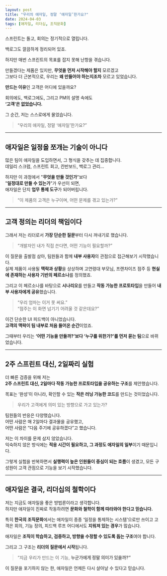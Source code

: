 ```yaml
---
layout: post
title: "우리의 애자일, 정말 ‘애자일’한가요?"
date: 2024-04-03
tags: [애자일, 리더십, 조직문화]
---
```


스프린트는 돌고, 회의는 정기적으로 열립니다.

백로그도 깔끔하게 정리되어 있죠.

하지만 매번 스프린트의 목표를 잡지 못해 난항을 겪습니다.

만들겠다는 제품은 있지만, **무엇을 먼저 시작해야 할지** 모르겠고  
그보다 더 근본적으로, 우리는 **왜 만들어야 하는지조차** 모르고 있었습니다.

**만드는 이유**인 고객은 어디에 있을까요?

회의에도, 백로그에도, 그리고 PM의 설명 속에도  
**‘고객’은 없었습니다.**

그 순간, 저는 스스로에게 물었습니다.

> “우리의 애자일, 정말 ‘애자일’한가요?”

---

## 애자일은 일정을 쪼개는 기술이 아니다

많은 팀이 애자일을 도입하면서, 그 형식을 갖추는 데 집중합니다.  
데일리 스크럼, 스프린트 회고, 칸반보드, 백로그 관리…

하지만 이 과정에서 "**무엇을 만들 것인가**"보다  
"**일정대로 만들 수 있는가**"가 우선이 되면,  
애자일은 단지 **업무 통제 도구**가 되어버립니다.

> “이 제품의 고객은 누구이며, 어떤 문제를 겪고 있는가?”

---

## 고객 정의는 리더의 책임이다

그래서 저는 리더로서 **가장 단순한 질문**부터 다시 꺼내기로 했습니다.

> “개발자인 내가 직접 쓴다면, 어떤 기능이 필요할까?”

이 질문을 출발점 삼아, 팀원들과 함께 **내부 사용자**의 관점으로 접근해보기 시작했습니다.  
실제 제품이 사용될 **맥락과 상황**을 상상하며 고연령대 부모님, 프랜차이즈 점주 등 **현실에 존재하는 사용자 기반의 페르소나**를 정의했죠.

그리고 이 페르소나를 바탕으로 **시나리오**를 만들고 **작동 가능한 프로토타입**을 만들어 **내부 사용자에게 공유**했습니다.

> “우리 엄마는 이거 못 써요.”  
> “점주는 이 화면 넘기기 어려울 것 같은데요?”

이건 단순한 UI 피드백이 아니었습니다.  
**고객의 맥락이 팀 내부로 처음 들어온 순간**이었죠.

그때부터 우리는 **‘어떤 기능을 만들까?’보다 ‘누구를 위한가?’를 먼저 묻는 팀**으로 바뀌었습니다.

---

## 2주 스프린트 대신, 2일짜리 실험

더 빠른 검증을 위해 저는  
**2주 스프린트 대신, 2일마다 작동 가능한 프로토타입을 공유하는 구조**를 제안했습니다.

목표는 ‘완성’이 아니라, 확인할 수 있는 **작은 러닝 가능한 코드**를 만드는 것이었습니다.

> 우리가 고객에게 의미 있는 방향으로 가고 있는가?

팀원들의 반응은 다양했습니다.  
어떤 사람은 매 2일마다 결과물을 공유했고,  
어떤 사람은 “다음 주기에 공유하겠다”고 했습니다.

저는 이 차이를 문제 삼지 않았습니다.  
익숙하지 않은 방식에는 **적응 시간이 필요하고, 그 과정도 애자일의 일부**이기 때문입니다.

그렇게 실험을 반복하면서 **실행력이 높은 인원들이 중심이 되는 흐름**이 생겼고, 모든 구성원이 고객 관점으로 기능을 보기 시작했습니다.

---

## 애자일은 결국, 리더십의 철학이다

저는 지금도 애자일을 좋은 방법론이라고 생각합니다.  
하지만 애자일이 진짜로 작동하려면 **문화와 철학이 함께 따라와야 한다고 믿습니다.**

특히 **한국의 조직문화**에서는 애자일이 종종 ‘일정을 통제하는 시스템’으로만 쓰이고 고객은 회의, 기능 정의, 피드백 루프 어디에서도 **지워져 있는 경우**가 많습니다.

애자일은 **조직이 학습하고, 검증하고, 방향을 수정할 수 있도록 돕는 구조**여야 합니다.

그리고 그 구조는 **리더의 질문에서 시작**됩니다.

> “지금 우리가 만드는 이 기능, **누군가에게 정말 의미가 있을까?”**

이 질문을 포기하지 않는 한, 애자일은 언제든 다시 살아날 수 있다고 믿습니다.
